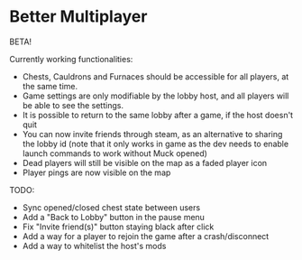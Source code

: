 # Better Multiplayer

BETA!

Currently working functionalities:
- Chests, Cauldrons and Furnaces should be accessible for all players, at the same time.
- Game settings are only modifiable by the lobby host, and all players will be able to see the settings.
- It is possible to return to the same lobby after a game, if the host doesn't quit
- You can now invite friends through steam, as an alternative to sharing the lobby id (note that it only works in game as the dev needs to enable launch commands to work without Muck opened)
- Dead players will still be visible on the map as a faded player icon
- Player pings are now visible on the map

TODO:
- Sync opened/closed chest state between users
- Add a "Back to Lobby" button in the pause menu
- Fix "Invite friend(s)" button staying black after click
- Add a way for a player to rejoin the game after a crash/disconnect
- Add a way to whitelist the host's mods